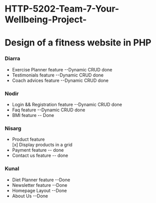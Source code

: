 # HTTP-5202-Team-7-Your-Wellbeing-Project-

# Design of a fitness website in PHP

### Diarra
* Exercise Planner feature    --Dynamic CRUD done
* Testimonials feature        --Dynamic CRUD done
* Coach advices feature       --Dynamic CRUD done

### Nodir
* Login && Registration feature --Dynamic CRUD done
* Faq feature                   --Dynamic CRUD done
* BMI feature                   -- Done

### Nisarg
* Product feature      
[x] Display products in a grid 
* Payment feature             -- done
* Contact us feature          -- done


### Kunal
* Diet Planner feature        --Done
* Newsletter feature          --Done
* Homepage Layout             --Done
* About Us                    --Done

